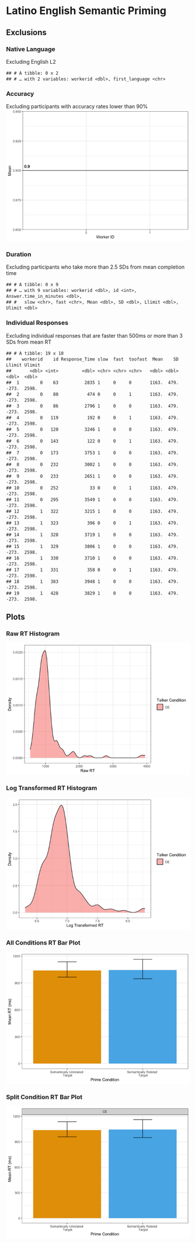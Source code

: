 Latino English Semantic Priming
================

## Exclusions

### Native Language

Excluding English L2

    ## # A tibble: 0 x 2
    ## # … with 2 variables: workerid <dbl>, first_language <chr>

### Accuracy

Excluding participants with accuracy rates lower than 90%
![](analysis_files/figure-gfm/unnamed-chunk-3-1.png)<!-- -->

### Duration

Excluding participants who take more than 2.5 SDs from mean completion
time

    ## # A tibble: 0 x 9
    ## # … with 9 variables: workerid <dbl>, id <int>, Answer.time_in_minutes <dbl>,
    ## #   slow <chr>, fast <chr>, Mean <dbl>, SD <dbl>, Llimit <dbl>, Ulimit <dbl>

### Individual Responses

Excluding individual responses that are faster than 500ms or more than 3
SDs from mean RT

    ## # A tibble: 19 x 10
    ##    workerid    id Response_Time slow  fast  toofast  Mean    SD Llimit Ulimit
    ##       <dbl> <int>         <dbl> <chr> <chr> <chr>   <dbl> <dbl>  <dbl>  <dbl>
    ##  1        0    63          2835 1     0     0       1163.  479.  -273.  2598.
    ##  2        0    80           474 0     0     1       1163.  479.  -273.  2598.
    ##  3        0    86          2796 1     0     0       1163.  479.  -273.  2598.
    ##  4        0   119           192 0     0     1       1163.  479.  -273.  2598.
    ##  5        0   120          3246 1     0     0       1163.  479.  -273.  2598.
    ##  6        0   143           122 0     0     1       1163.  479.  -273.  2598.
    ##  7        0   173          3753 1     0     0       1163.  479.  -273.  2598.
    ##  8        0   232          3002 1     0     0       1163.  479.  -273.  2598.
    ##  9        0   233          2651 1     0     0       1163.  479.  -273.  2598.
    ## 10        0   252            33 0     0     1       1163.  479.  -273.  2598.
    ## 11        0   295          3549 1     0     0       1163.  479.  -273.  2598.
    ## 12        1   322          3215 1     0     0       1163.  479.  -273.  2598.
    ## 13        1   323           396 0     0     1       1163.  479.  -273.  2598.
    ## 14        1   328          3719 1     0     0       1163.  479.  -273.  2598.
    ## 15        1   329          3806 1     0     0       1163.  479.  -273.  2598.
    ## 16        1   330          3710 1     0     0       1163.  479.  -273.  2598.
    ## 17        1   331           358 0     0     1       1163.  479.  -273.  2598.
    ## 18        1   383          3948 1     0     0       1163.  479.  -273.  2598.
    ## 19        1   428          3829 1     0     0       1163.  479.  -273.  2598.

## Plots

### Raw RT Histogram

![](analysis_files/figure-gfm/unnamed-chunk-6-1.png)<!-- -->

### Log Transformed RT Histogram

![](analysis_files/figure-gfm/unnamed-chunk-7-1.png)<!-- -->

### All Conditions RT Bar Plot

![](analysis_files/figure-gfm/unnamed-chunk-8-1.png)<!-- -->

### Split Condition RT Bar Plot

![](analysis_files/figure-gfm/unnamed-chunk-9-1.png)<!-- -->
